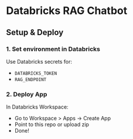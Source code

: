 # Databricks RAG Chatbot
## Setup & Deploy

### 1. Set environment in Databricks
Use Databricks secrets for:
- `DATABRICKS_TOKEN`
- `RAG_ENDPOINT`

### 2. Deploy App
In Databricks Workspace:
- Go to Workspace > Apps → Create App
- Point to this repo or upload zip
- Done!
